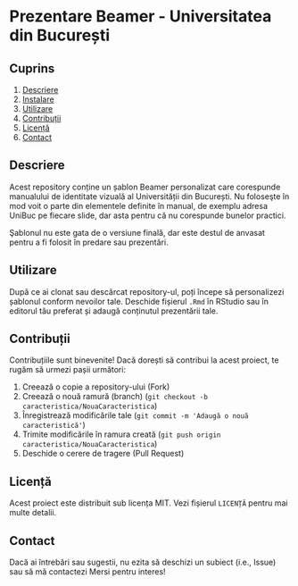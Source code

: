 # Prezentare Beamer - Universitatea din București

## Cuprins

1. [Descriere](#descriere)
2. [Instalare](#instalare)
3. [Utilizare](#utilizare)
4. [Contribuții](#contribuții)
5. [Licență](#licență)
6. [Contact](#contact)

## Descriere

Acest repository conține un șablon Beamer personalizat care corespunde manualului de identitate vizuală al Universității din București. Nu foloseşte în mod voit o parte din elementele definite în manual, de exemplu adresa UniBuc pe fiecare slide, dar asta pentru că nu corespunde bunelor practici.

Şablonul nu este gata de o versiune finală, dar este destul de anvasat pentru a fi folosit în predare sau prezentări. 

## Utilizare

După ce ai clonat sau descărcat repository-ul, poți începe să personalizezi șablonul conform nevoilor tale. Deschide fișierul `.Rmd` în RStudio sau în editorul tău preferat și adaugă conținutul prezentării tale.

## Contribuții

Contribuțiile sunt binevenite! Dacă dorești să contribui la acest proiect, te rugăm să urmezi pașii următori:

1. Creează o copie a repository-ului (Fork)
2. Creează o nouă ramură (branch) (`git checkout -b caracteristica/NouaCaracteristica`)
3. Înregistrează modificările tale (`git commit -m 'Adaugă o nouă caracteristică'`)
4. Trimite modificările în ramura creată (`git push origin caracteristica/NouaCaracteristica`)
5. Deschide o cerere de tragere (Pull Request)

## Licență

Acest proiect este distribuit sub licența MIT. Vezi fișierul `LICENȚĂ` pentru mai multe detalii.

## Contact

Dacă ai întrebări sau sugestii, nu ezita să deschizi un subiect (i.e., Issue) sau să mă contactezi
Mersi pentru interes!

